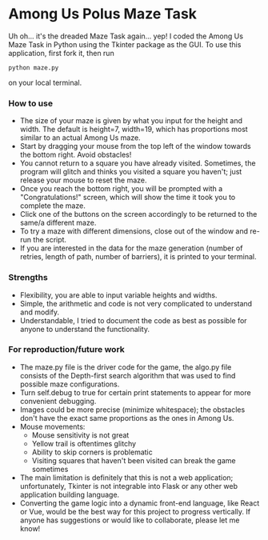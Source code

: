 # Among Us Polus Maze Task

Uh oh... it's the dreaded Maze Task again... yep! I coded the Among Us Maze Task in Python using the Tkinter package as the GUI. To use this application, first fork it, then run

```
python maze.py
```

on your local terminal.

### How to use
- The size of your maze is given by what you input for the height and width. The default is height=7, width=19, which has proportions most similar to an actual Among Us maze.
- Start by dragging your mouse from the top left of the window towards the bottom right. Avoid obstacles! 
- You cannot return to a square you have already visited. Sometimes, the program will glitch and thinks you visited a square you haven't; just release your mouse to reset the maze.
- Once you reach the bottom right, you will be prompted with a "Congratulations!" screen, which will show the time it took you to complete the maze.
- Click one of the buttons on the screen accordingly to be returned to the same/a different maze.
- To try a maze with different dimensions, close out of the window and re-run the script.
- If you are interested in the data for the maze generation (number of retries, length of path, number of barriers), it is printed to your terminal.

### Strengths
- Flexibility, you are able to input variable heights and widths.
- Simple, the arithmetic and code is not very complicated to understand and modify.
- Understandable, I tried to document the code as best as possible for anyone to understand the functionality.

### For reproduction/future work
- The maze.py file is the driver code for the game, the algo.py file consists of the Depth-first search algorithm that was used to find possible maze configurations.
- Turn self.debug to true for certain print statements to appear for more convenient debugging.
- Images could be more precise (minimize whitespace); the obstacles don't have the exact same proportions as the ones in Among Us.
- Mouse movements:
  - Mouse sensitivity is not great
  - Yellow trail is oftentimes glitchy
  - Ability to skip corners is problematic
  - Visiting squares that haven't been visited can break the game sometimes
- The main limitation is definitely that this is not a web application; unfortunately, Tkinter is not integrable into Flask or any other web application building language. 
- Converting the game logic into a dynamic front-end language, like React or Vue, would be the best way for this project to progress vertically. If anyone has suggestions
or would like to collaborate, please let me know!
